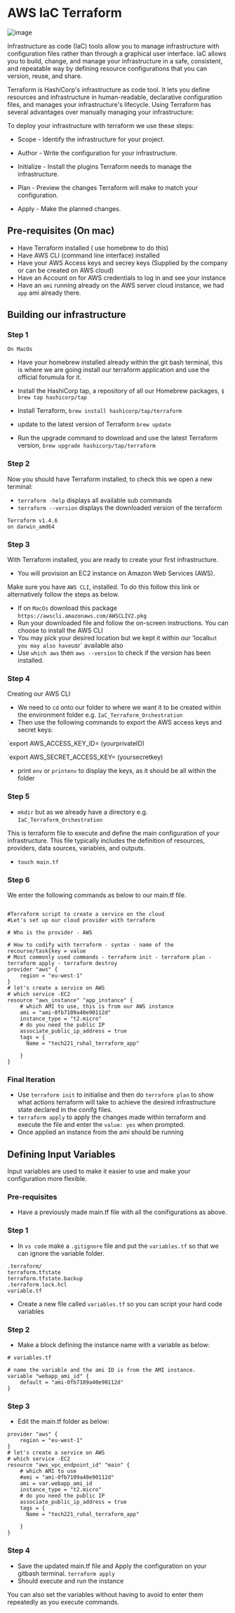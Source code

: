 <h1>AWS IaC Terraform</h1>

![image](https://github.com/Lost-Crow23/IaC_Terraform_Orchestration/assets/126012715/75aee4ac-373f-45e2-b85f-8da0d37f4578)

Infrastructure as code (IaC) tools allow you to manage infrastructure with configuration files rather than through a graphical user interface. IaC allows you to build, change, and manage your infrastructure in a safe, consistent, and repeatable way by defining resource configurations that you can version, reuse, and share.

Terraform is HashiCorp's infrastructure as code tool. It lets you define resources and infrastructure in human-readable, declarative configuration files, and manages your infrastructure's lifecycle. Using Terraform has several advantages over manually managing your infrastructure:

To deploy your infrastructure with terraform we use these steps:

- Scope - Identify the infrastructure for your project.

- Author - Write the configuration for your infrastructure.

- Initialize - Install the plugins Terraform needs to manage the infrastructure.

- Plan - Preview the changes Terraform will make to match your configuration.

- Apply - Make the planned changes.

<h2>Pre-requisites (On mac)</h2>

- Have Terraform installed ( use homebrew to do this)
- Have AWS CLI (command line interface) installed
- Have your AWS Access keys and secrey keys (Supplied by the company or can be created on AWS cloud)
- Have an Account on for AWS credentials to log in and see your instance
- Have an `ami` running already on the AWS server cloud instance, we had `app` ami already there.

<h2>Building our infrastructure</h2>

<h3>Step 1</h3>

`On MacOs`

- Have your homebrew installed already within the git bash terminal, this is where we are going install our terraform application and use the official forumula for it.

- Install the HashiCorp tap, a repository of all our Homebrew packages, `$ brew tap hashicorp/tap`

- Install Terraform, `brew install hashicorp/tap/terraform`

- update to the latest version of Terraform `brew update`

- Run the upgrade command to download and use the latest Terraform version, `brew upgrade hashicorp/tap/terraform`

<h3>Step 2</h3>

Now you should have Terraform installed, to check this we open a new terminal:

- `terraform -help` displays all available sub commands
- `terraform --version` displays the downloaded version of the terraform
```
Terraform v1.4.6
on darwin_amd64
```
<h3>Step 3 </h3>

With Terraform installed, you are ready to create your first infrastructure.

- You will provision an EC2 instance on Amazon Web Services (AWS).

Make sure you have `AWS CLI`, installed. To do this follow this link or alternatively follow the steps as below. 

- If on `MacOs` download this package `https://awscli.amazonaws.com/AWSCLIV2.pkg`
- Run your downloaded file and follow the on-screen instructions. You can choose to install the AWS CLI
- You may pick your desired location but we kept it within our 'local` but you may also have `usr` available also
- Use `which aws` then `aws --version` to check if the version has been installed.
 
<h3>Step 4</h3>

Creating our AWS CLI

- We need to `cd` onto our folder to where we want it to be created within the environment folder e.g. `IaC_Terraform_Orchestration`
- Then use the following commands to export the AWS access keys and secret keys:

`export AWS_ACCESS_KEY_ID= (yourprivateID)

`export AWS_SECRET_ACCESS_KEY= (yoursecretkey)

- print `env` or `printenv` to display the keys, as it should be all within the folder

<h3>Step 5</h3>

- `mkdir` but as we already have a directory e.g. `IaC_Terraform_Orchestration`

This is terraform file to execute and define the main configuration of your infrastructure. This file typically includes the definition of resources, providers, data sources, variables, and outputs.

- `touch main.tf`

<h3>Step 6</h3>

We enter the following commands as below to our main.tf file.

```

#Terraform script to create a service on the cloud
#Let's set up our cloud provider with terraform

# Who is the provider - AWS

# How to codify with terraform - syntax - name of the recourse/task{key = value
# Most commonly used commands - terraform init - terraform plan - terraform apply - terraform destroy
provider "aws" {
	region = "eu-west-1"
}
# let's create a service on AWS
# which service -EC2
resource "aws_instance" "app_instance" {
	# which AMI to use, this is from our AWS instance
	ami = "ami-0fb7109a40e90112d"
	instance_type = "t2.micro"
	# do you need the public IP
	associate_public_ip_address = true
	tags = { 
	  Name = "tech221_ruhal_terraform_app"

	}
}

```
<h3>Final Iteration</h3>

- Use `terraform init` to initialise and then do `terraform plan` to show what actions terraform will take to achieve the desired infrastructure state declared in the conifg files.
- `terraform apply` to apply the changes made within terraform and execute the file and enter the `value: yes` when prompted.
- Once applied an instance from the ami should be running

<h2>Defining Input Variables</h2>

Input variables are used to make it easier to use and make your configuration more flexible.

<h3>Pre-requisites</h3>

- Have a previously made main.tf file with all the conifigurations as above.

<h3>Step 1</h3>

- In `vs code` make a `.gitignore` file and put the `variables.tf` so that we can ignore the variable folder.
```
.terraform/
terraform.tfstate
terraform.tfstate.backup
.terraform.lock.hcl
variable.tf

```
- Create a new file called `variables.tf` so you can script your hard code variables

<h3>Step 2</h3>

- Make a block defining the instance name with a variable as below:
```
# variables.tf

# name the variable and the ami ID is from the AMI instance.
variable "webapp_ami_id" {
    default = "ami-0fb7109a40e90112d"
}
```

<h3>Step 3</h3>
 
- Edit the main.tf folder as below:

```
provider "aws" {
	region = "eu-west-1"
}
# let's create a service on AWS
# which service -EC2
resource "aws_vpc_endpoint_id" "main" {
	# which AMI to use
	#ami = "ami-0fb7109a40e90112d"
	ami = var.webapp_ami_id
	instance_type = "t2.micro"
	# do you need the public IP
	associate_public_ip_address = true
	tags = { 
	  Name = "tech221_ruhal_terraform_app"

	}
}
```

<h3>Step 4</h3>

- Save the updated main.tf file and Apply the configuration on your gitbash terminal. 
`terraform apply`
- Should execute and run the instance

You can also set the variables without having to avoid to enter them repeatedly as you execute commands.




